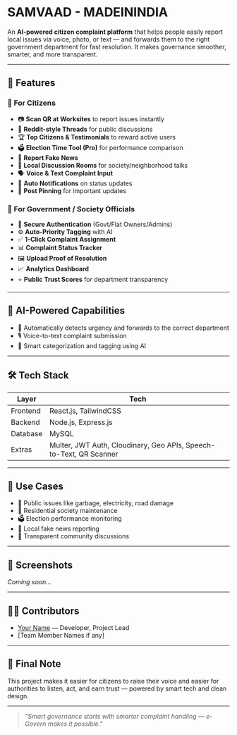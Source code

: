# SAMVAAD - MADEININDIA
An **AI-powered citizen complaint platform** that helps people easily report local issues via voice, photo, or text — and forwards them to the right government department for fast resolution. It makes governance smoother, smarter, and more transparent.

---

## 🚀 Features

### 👥 For Citizens
- 📷 **Scan QR at Worksites** to report issues instantly  
- 💬 **Reddit-style Threads** for public discussions  
- 🏆 **Top Citizens & Testimonials** to reward active users  
- 🗳️ **Election Time Tool (Pro)** for performance comparison  
- 🚫 **Report Fake News**  
- 📢 **Local Discussion Rooms** for society/neighborhood talks  
- 🗣️ **Voice & Text Complaint Input**  
- 🔔 **Auto Notifications** on status updates  
- 📌 **Post Pinning** for important updates  

### 🏢 For Government / Society Officials
- 🔐 **Secure Authentication** (Govt/Flat Owners/Admins)  
- ⚙️ **Auto-Priority Tagging** with AI  
- ✅ **1-Click Complaint Assignment**  
- 📊 **Complaint Status Tracker**  
- 🖼️ **Upload Proof of Resolution**  
- 📈 **Analytics Dashboard**  
- ⭐ **Public Trust Scores** for department transparency  

---

## 🧠 AI-Powered Capabilities
- 🎯 Automatically detects urgency and forwards to the correct department
- 🎙️ Voice-to-text complaint submission
- 🔎 Smart categorization and tagging using AI

---

## 🛠️ Tech Stack

| Layer      | Tech                                |
|------------|-------------------------------------|
| Frontend   | React.js, TailwindCSS               |
| Backend    | Node.js, Express.js                 |
| Database   | MySQL                               |
| Extras     | Multer, JWT Auth, Cloudinary, Geo APIs, Speech-to-Text, QR Scanner |

---

## 📌 Use Cases
- 🚮 Public issues like garbage, electricity, road damage
- 🏢 Residential society maintenance
- 🗳️ Election performance monitoring
- 📢 Local fake news reporting
- 👥 Transparent community discussions

---

## 📸 Screenshots

*Coming soon...*

---

## 🧑‍💻 Contributors

- [Your Name](https://github.com/YourGitHubUsername) — Developer, Project Lead  
- [Team Member Names if any]

---

## 📣 Final Note

This project makes it easier for citizens to raise their voice and easier for authorities to listen, act, and earn trust — powered by smart tech and clean design.

---

> *"Smart governance starts with smarter complaint handling — e-Govern makes it possible."*

